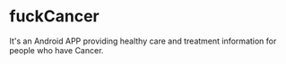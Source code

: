 # fuckCancer
It's an Android APP providing healthy care and treatment information for people who have Cancer.
